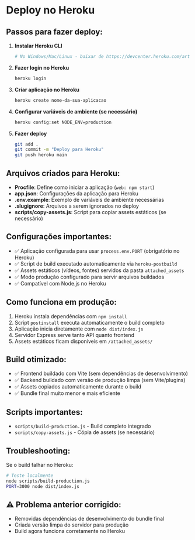 # Deploy no Heroku

## Passos para fazer deploy:

1. **Instalar Heroku CLI**
   ```bash
   # No Windows/Mac/Linux - baixar de https://devcenter.heroku.com/articles/heroku-cli
   ```

2. **Fazer login no Heroku**
   ```bash
   heroku login
   ```

3. **Criar aplicação no Heroku**
   ```bash
   heroku create nome-da-sua-aplicacao
   ```

4. **Configurar variáveis de ambiente (se necessário)**
   ```bash
   heroku config:set NODE_ENV=production
   ```

5. **Fazer deploy**
   ```bash
   git add .
   git commit -m "Deploy para Heroku"
   git push heroku main
   ```

## Arquivos criados para Heroku:

- **Procfile**: Define como iniciar a aplicação (`web: npm start`)
- **app.json**: Configurações da aplicação para Heroku
- **.env.example**: Exemplo de variáveis de ambiente necessárias
- **.slugignore**: Arquivos a serem ignorados no deploy
- **scripts/copy-assets.js**: Script para copiar assets estáticos (se necessário)

## Configurações importantes:

- ✅ Aplicação configurada para usar `process.env.PORT` (obrigatório no Heroku)
- ✅ Script de build executado automaticamente via `heroku-postbuild`
- ✅ Assets estáticos (vídeos, fontes) servidos da pasta `attached_assets`
- ✅ Modo produção configurado para servir arquivos buildados
- ✅ Compatível com Node.js no Heroku

## Como funciona em produção:

1. Heroku instala dependências com `npm install`
2. Script `postinstall` executa automaticamente o build completo
3. Aplicação inicia diretamente com `node dist/index.js`
4. Servidor Express serve tanto API quanto frontend
5. Assets estáticos ficam disponíveis em `/attached_assets/`

## Build otimizado:

- ✅ Frontend buildado com Vite (sem dependências de desenvolvimento)
- ✅ Backend buildado com versão de produção limpa (sem Vite/plugins)
- ✅ Assets copiados automaticamente durante o build
- ✅ Bundle final muito menor e mais eficiente

## Scripts importantes:

- `scripts/build-production.js` - Build completo integrado
- `scripts/copy-assets.js` - Cópia de assets (se necessário)

## Troubleshooting:

Se o build falhar no Heroku:
```bash
# Teste localmente
node scripts/build-production.js
PORT=3000 node dist/index.js
```

## ⚠️ Problema anterior corrigido:
- Removidas dependências de desenvolvimento do bundle final
- Criada versão limpa do servidor para produção
- Build agora funciona corretamente no Heroku